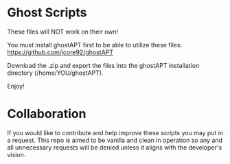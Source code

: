 Ghost Scripts
=====================================================================
These files will NOT work on their own!

You must install ghostAPT first to be able to utilize these files: https://github.com/jcore92/ghostAPT

Download the .zip and export the files into the ghostAPT installation directory (/home/YOU/ghostAPT).

Enjoy!

Collaboration
=====================================================================
If you would like to contribute and help improve these scripts you may put in a request. This repo is aimed to be vanilla and clean in operation so any and all unnecessary requests will be denied unless it aligns with the developer's vision.
